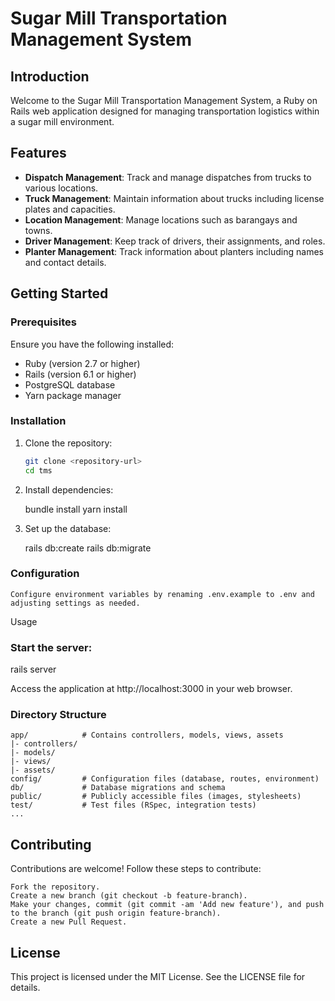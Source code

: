 # Sugar Mill Transportation Management System

## Introduction

Welcome to the Sugar Mill Transportation Management System, a Ruby on Rails web application designed for managing transportation logistics within a sugar mill environment.

## Features

- **Dispatch Management**: Track and manage dispatches from trucks to various locations.
- **Truck Management**: Maintain information about trucks including license plates and capacities.
- **Location Management**: Manage locations such as barangays and towns.
- **Driver Management**: Keep track of drivers, their assignments, and roles.
- **Planter Management**: Track information about planters including names and contact details.

## Getting Started

### Prerequisites

Ensure you have the following installed:

- Ruby (version 2.7 or higher)
- Rails (version 6.1 or higher)
- PostgreSQL database
- Yarn package manager

### Installation

1. Clone the repository:

   ```bash
   git clone <repository-url>
   cd tms

2. Install dependencies:

    bundle install
    yarn install

3. Set up the database:

    rails db:create
    rails db:migrate

### Configuration

    Configure environment variables by renaming .env.example to .env and adjusting settings as needed.

Usage

### Start the server:

rails server

Access the application at http://localhost:3000 in your web browser.
### Directory Structure

    app/            # Contains controllers, models, views, assets
    |- controllers/
    |- models/
    |- views/
    |- assets/
    config/         # Configuration files (database, routes, environment)
    db/             # Database migrations and schema
    public/         # Publicly accessible files (images, stylesheets)
    test/           # Test files (RSpec, integration tests)
    ...

## Contributing

Contributions are welcome! Follow these steps to contribute:

    Fork the repository.
    Create a new branch (git checkout -b feature-branch).
    Make your changes, commit (git commit -am 'Add new feature'), and push to the branch (git push origin feature-branch).
    Create a new Pull Request.

## License

This project is licensed under the MIT License. See the LICENSE file for details.